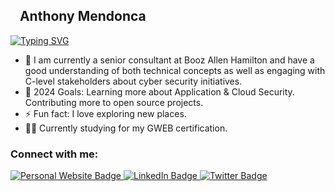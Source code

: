 ## &nbsp;&nbsp;&nbsp;Anthony Mendonca

[![Typing SVG](https://readme-typing-svg.demolab.com/?lines=Senior+Cybersecurity+Consultant;Application+Security+Enthusiast;Constantly+Learning&center=true&width=440&height=45&color=43E8D8&vCenter=true&pause=1000&size=22)](https://git.io/typing-svg)

- 🔭 I am currently a senior consultant at Booz Allen Hamilton and have a good understanding of both technical concepts as well as engaging with C-level stakeholders about cyber security initiatives.
- 🥅 2024 Goals: Learning more about Application & Cloud Security. Contributing more to open source projects.
- ⚡ Fun fact: I love exploring new places.
- 👨‍💻 Currently studying for my GWEB certification.

### Connect with me:

<a href="https://anthonymendonca.me">
    <img src="https://img.shields.io/badge/anthonymendonca.me-333333.svg?style=for-the-badge&logo=Google%20Chrome&color=orange&logoColor=white&url=https%3A%2F%2Fanthonymendonca.me" alt="Personal Website Badge" />
</a>
<a href="https://www.linkedin.com/in/anthony-mendonca/">
    <img src="https://img.shields.io/badge/LinkedIn-blue?logo=linkedin&style=for-the-badge" alt="LinkedIn Badge" />
</a>
<a href="https://twitter.com/typhon28">
    <img src="https://img.shields.io/badge/twitter-%231DA1F2.svg?style=for-the-badge&logo=twitter&logoColor=white" alt="Twitter Badge" />
</a>

<br />

[twitter]: https://twitter.com/typhon28
[linkedin]: https://www.linkedin.com/in/anthony-mendonca/
